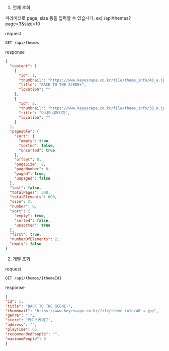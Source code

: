 1. 전체 조회

파라미터로 page, size 등을 입력할 수 있습니다. ex) /api/themes?page=3&size=10 

request
```http request
GET /api/themes
```

response
```json
{
  "content": [
    {
      "id": 1,
      "thumbnail": "https://www.keyescape.co.kr/file/theme_info/40_a.jpg",
      "title": "BACK TO THE SCENE+",
      "location": ""
    },
    {
      "id": 2,
      "thumbnail": "https://www.keyescape.co.kr/file/theme_info/38_a.jpg",
      "title": "머니머니패키지",
      "location": ""
    }
  ],
  "pageable": {
    "sort": {
      "empty": true,
      "sorted": false,
      "unsorted": true
    },
    "offset": 0,
    "pageSize": 2,
    "pageNumber": 0,
    "paged": true,
    "unpaged": false
  },
  "last": false,
  "totalPages": 300,
  "totalElements": 600,
  "size": 2,
  "number": 0,
  "sort": {
    "empty": true,
    "sorted": false,
    "unsorted": true
  },
  "first": true,
  "numberOfElements": 2,
  "empty": false
}
```

2. 개별 조회

request
```http request
GET /api/themes/{themeId}
```

response
```json
{
"id": 1,
"title": "BACK TO THE SCENE+",
"thumbnail": "https://www.keyescape.co.kr/file/theme_info/40_a.jpg",
"genre": " ",
"store": "키이스케이프",
"address": "",
"playTime": 65,
"recommendedPeople": "",
"maximumPeople": 0
}
```